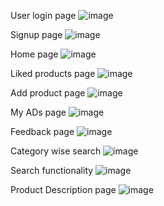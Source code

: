 User login page
![image](https://github.com/user-attachments/assets/afa1823d-7e39-44c7-98fa-821ecfcb8ff7)

Signup page
![image](https://github.com/user-attachments/assets/481ce3bc-fe8e-46ec-9005-48c4ae193ee5)

Home page
![image](https://github.com/user-attachments/assets/a7ca0942-d6f4-4211-a3f3-c49495233c6e)

Liked products page
![image](https://github.com/user-attachments/assets/72282a5d-1875-47e8-982e-717e0335b5a8)

Add product page
![image](https://github.com/user-attachments/assets/bf972ee3-4386-4275-874c-775d176ee39e)

My ADs page
![image](https://github.com/user-attachments/assets/3c447d1b-9303-4233-b9d1-4f5c704227a8)

Feedback page
![image](https://github.com/user-attachments/assets/b231683a-29af-435d-9f1e-019c1a769f23)

Category wise search
![image](https://github.com/user-attachments/assets/6723ac86-65f1-476a-a55d-5b06df33af30)

Search functionality
![image](https://github.com/user-attachments/assets/08632790-56bd-4361-82d7-dd757798d25f)

Product Description page
![image](https://github.com/user-attachments/assets/bbb6affd-99c9-4a51-9424-5c3526c59583)








